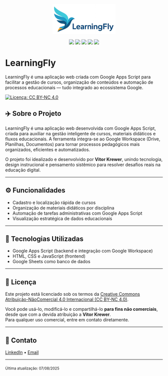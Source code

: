 <p align="center">
  <img src="logo-learning-fly-full.png" alt="Logo do LearningFly" width="200">
</p>

<p align="center">
  <img src="https://img.shields.io/badge/Google%20Apps%20Script-4285F4?style=for-the-badge&logo=google&logoColor=white">
  <img src="https://img.shields.io/badge/HTML5-E34F26?style=for-the-badge&logo=html5&logoColor=white">
  <img src="https://img.shields.io/badge/CSS3-1572B6?style=for-the-badge&logo=css3&logoColor=white">
  <img src="https://img.shields.io/badge/JavaScript-F7DF1E?style=for-the-badge&logo=javascript&logoColor=black">
  <img src="https://img.shields.io/badge/Google%20Sheets-34A853?style=for-the-badge&logo=google%20sheets&logoColor=white">
</p>

# LearningFly

LearningFly é uma aplicação web criada com Google Apps Script para facilitar a gestão de cursos, organização de conteúdos e automação de processos educacionais — tudo integrado ao ecossistema Google.

[![Licença: CC BY-NC 4.0](https://licensebuttons.net/l/by-nc/4.0/88x31.png)](https://creativecommons.org/licenses/by-nc/4.0/)

## ✈️ Sobre o Projeto

LearningFly é uma aplicação web desenvolvida com Google Apps Script, criada para auxiliar na gestão inteligente de cursos, materiais didáticos e fluxos educacionais. A ferramenta integra-se ao Google Workspace (Drive, Planilhas, Documentos) para tornar processos pedagógicos mais organizados, eficientes e automatizados.

O projeto foi idealizado e desenvolvido por **Vitor Krewer**, unindo tecnologia, design instrucional e pensamento sistêmico para resolver desafios reais na educação digital.

---

## ⚙️ Funcionalidades

- Cadastro e localização rápida de cursos  
- Organização de materiais didáticos por disciplina  
- Automação de tarefas administrativas com Google Apps Script  
- Visualização estratégica de dados educacionais  

---

## 🧰 Tecnologias Utilizadas

- Google Apps Script (backend e integração com Google Workspace)  
- HTML, CSS e JavaScript (frontend)  
- Google Sheets como banco de dados  

---

## 📄 Licença

Este projeto está licenciado sob os termos da [Creative Commons Atribuição-NãoComercial 4.0 Internacional (CC BY-NC 4.0)](https://creativecommons.org/licenses/by-nc/4.0/).

Você pode usá-lo, modificá-lo e compartilhá-lo **para fins não comerciais**, desde que com a devida atribuição a **Vitor Krewer**.  
Para qualquer uso comercial, entre em contato diretamente.

---

## 🤝 Contato

[LinkedIn](https://www.linkedin.com/in/vitorkrewer) • [Email](mailto:vitormkrewer@gmail.com)

---

<sub>Última atualização: 07/08/2025</sub>

